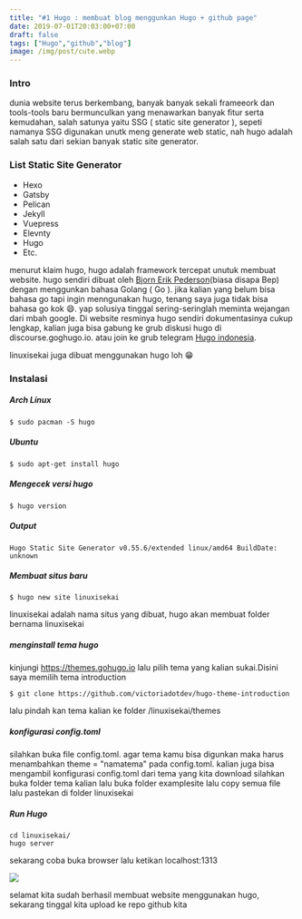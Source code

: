 ```yaml
---
title: "#1 Hugo : membuat blog menggunkan Hugo + github page"
date: 2019-07-01T20:03:00+07:00
draft: false
tags: ["Hugo","github","blog"]
image: /img/post/cute.webp
---
```


### Intro

dunia website terus berkembang, banyak banyak sekali frameeork dan tools-tools baru bermunculkan yang menawarkan banyak fitur serta kemudahan, salah satunya yaitu SSG ( static site generator ), sepeti namanya SSG digunakan unutk meng generate web static, nah hugo adalah salah satu dari sekian banyak static site generator.

### List Static Site Generator

<ul>
<li>Hexo</li>
<li>Gatsby</li>
<li>Pelican</li>
<li>Jekyll</li>
<li>Vuepress</li>
<li>Elevnty</li>
<li>Hugo</li>
<li>Etc.</li>
</ul>

menurut klaim hugo, hugo adalah framework tercepat unutuk membuat website. hugo sendiri dibuat oleh <a href="https://twitter.com/bepsays/">Bjorn Erik Pederson</a>(biasa disapa Bep) dengan menggunkan bahasa Golang ( Go ). jika kalian yang belum bisa bahasa go tapi ingin menngunakan hugo, tenang saya juga tidak bisa bahasa go kok 😄. yap solusiya tinggal sering-seringlah meminta wejangan dari mbah google. Di website resminya hugo sendiri dokumentasinya cukup lengkap, kalian juga bisa gabung ke grub diskusi hugo di discourse.goghugo.io. atau join ke grub telegram <a href="t.me/gohugoid">Hugo indonesia</a>.


<div class="no-border">
linuxisekai juga dibuat menggunakan hugo loh 😁
</div>

### Instalasi

##### Arch Linux

    $ sudo pacman -S hugo

##### Ubuntu

    $ sudo apt-get install hugo

##### Mengecek versi hugo

    $ hugo version

##### Output

    Hugo Static Site Generator v0.55.6/extended linux/amd64 BuildDate: unknown

##### Membuat situs baru

    $ hugo new site linuxisekai

linuxisekai adalah nama situs yang dibuat, hugo akan membuat folder bernama linuxisekai

##### menginstall tema hugo 
kinjungi https://themes.gohugo.io lalu pilih tema yang kalian sukai.Disini saya memilih tema introduction

    $ git clone https://github.com/victoriadotdev/hugo-theme-introduction

lalu pindah kan tema kalian ke folder /linuxisekai/themes

##### konfigurasi config.toml

silahkan buka file config.toml. agar tema kamu bisa digunkan maka harus menambahkan
theme = "namatema" pada config.toml.
kalian juga bisa mengambil konfigurasi config.toml dari tema yang kita download silahkan buka folder tema kalian lalu buka folder examplesite lalu copy semua file lalu pastekan di folder linuxisekai

##### Run Hugo

    cd linuxisekai/
    hugo server

sekarang coba buka browser lalu ketikan localhost:1313


<img src="/img/post/hugo-theme.webp" class="content-img">

selamat kita sudah berhasil membuat website menggunakan hugo, sekarang tinggal kita upload ke repo github kita